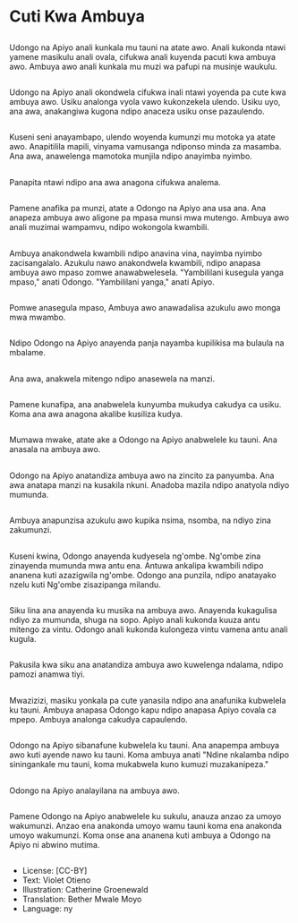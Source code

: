 # Cuti Kwa Ambuya

##
Udongo na Apiyo anali kunkala mu tauni na atate awo. Anali kukonda ntawi yamene masikulu anali ovala, cifukwa anali kuyenda pacuti kwa ambuya awo. Ambuya awo anali kunkala mu muzi wa pafupi na musinje waukulu.

##
Udongo na Apiyo anali okondwela cifukwa inali ntawi yoyenda pa cute kwa ambuya awo. Usiku analonga vyola vawo kukonzekela ulendo. Usiku uyo, ana awa, anakangiwa kugona ndipo anaceza usiku onse pazaulendo.

##
Kuseni seni anayambapo, ulendo woyenda kumunzi mu motoka ya atate awo. Anapitilila mapili, vinyama vamusanga ndiponso minda za masamba. Ana awa, anawelenga mamotoka munjila ndipo anayimba nyimbo.

##
Panapita ntawi ndipo ana awa anagona cifukwa analema.

##
Pamene anafika pa munzi, atate a Odongo na Apiyo ana usa ana. Ana anapeza ambuya awo aligone pa mpasa munsi mwa mutengo. Ambuya awo anali muzimai wampamvu, ndipo wokongola kwambili.

##
Ambuya anakondwela kwambili ndipo anavina vina, nayimba nyimbo zacisangalalo. Azukulu nawo anakondwela kwambili, ndipo anapasa ambuya awo mpaso zomwe anawabwelesela. "Yambililani kusegula yanga mpaso," anati Odongo. "Yambililani yanga," anati Apiyo.

##
Pomwe anasegula mpaso, Ambuya awo anawadalisa azukulu awo monga mwa mwambo.

##
Ndipo Odongo na Apiyo anayenda panja nayamba kupilikisa ma bulaula na mbalame.

##
Ana awa, anakwela mitengo ndipo anasewela na manzi.

##
Pamene kunafipa, ana anabwelela kunyumba mukudya cakudya ca usiku. Koma ana awa anagona akalibe kusiliza kudya.

##
Mumawa mwake, atate ake a Odongo na Apiyo anabwelele ku tauni. Ana anasala na ambuya awo.

##
Odongo na Apiyo anatandiza ambuya awo na zincito za panyumba. Ana awa anatapa manzi na kusakila nkuni. Anadoba mazila ndipo anatyola ndiyo mumunda.

##
Ambuya anapunzisa azukulu awo kupika nsima, nsomba, na ndiyo zina zakumunzi.

##
Kuseni kwina, Odongo anayenda kudyesela ng'ombe. Ng'ombe zina zinayenda mumunda mwa antu ena. Antuwa ankalipa kwambili ndipo ananena kuti azazigwila ng'ombe. Odongo ana punzila, ndipo anatayako nzelu kuti Ng'ombe zisazipanga milandu.

##
Siku lina ana anayenda ku musika na ambuya awo. Anayenda kukagulisa ndiyo za mumunda, shuga na sopo. Apiyo anali kukonda kuuza antu mitengo za vintu. Odongo anali kukonda kulongeza vintu vamena antu anali kugula.

##
Pakusila kwa siku ana anatandiza ambuya awo kuwelenga ndalama, ndipo pamozi anamwa tiyi.

##
Mwazizizi, masiku yonkala pa cute yanasila ndipo ana anafunika kubwelela ku tauni. Ambuya anapasa Odongo kapu ndipo anapasa Apiyo covala ca mpepo. Ambuya analonga cakudya capaulendo.

##
Odongo na Apiyo sibanafune kubwelela ku tauni. Ana anapempa ambuya awo kuti ayende nawo ku tauni. Koma ambuya anati "Ndine nkalamba ndipo siningankale mu tauni, koma mukabwela kuno kumuzi muzakanipeza."

##
Odongo na Apiyo analayilana na ambuya awo.

##
Pamene Odongo na Apiyo anabwelele ku sukulu, anauza anzao za umoyo wakumunzi. Anzao ena anakonda umoyo wamu tauni koma ena anakonda umoyo wakumunzi. Koma onse ana ananena kuti ambuya a Odongo na Apiyo ni abwino mutima.

##
* License: [CC-BY]
* Text: Violet Otieno
* Illustration: Catherine Groenewald
* Translation: Bether Mwale Moyo
* Language: ny
